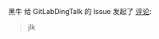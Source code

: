 黑牛 给 GitLabDingTalk 的 Issue 发起了 [评论](http://gitlab.xxxxxxx.com/server/xyz/GitLabDingTalk/issues/1#note_85685):
> jlk
